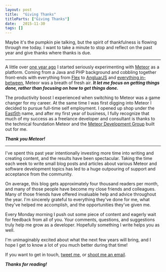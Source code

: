 ```yaml
---
layout: post
title:  "Giving Thanks"
titleParts: ["Giving Thanks"]
date:   2015-11-30
tags: []
---
```


Maybe it's the pumpkin pie talking, but the spirit of thankfulness is flowing through me today. I want to take a minute to stop and reflect on the past year and give thanks where thanks is due.

<hr/>

A little over [one year ago](http://blog.east5th.co/2014/12/02/meteor-first-impressions/) I started seriously experimenting with [Meteor](https://www.meteor.com/) as a platform. Coming from a Java and PHP background and cobbling together front-ends with everything from [Flex](http://www.adobe.com/products/flex.html) to [AngluarJS](https://angularjs.org/) and [everything in-between](https://jquery.com/), Meteor was a breath of fresh air. ___It let me focus on getting things done, rather than focusing on how to get things done.___

The productivity boost I experienced when switching to Meteor was a game changer for my career. At the same time I was first digging into Meteor I decided to pursue full-time self employment. I opened up shop under the [East5th](http://www.east5th.co/) name, and after my first year of business, I fully recognize that much of my success as a freelance developer and consultant is thanks to the technical foundation Meteor and the [Meteor Development Group](https://www.meteor.com/people) built out for me.

___Thank you Meteor!___

<hr/>

I've spent this past year intentionally investing more time into writing and creating content, and the results have been spectacular. Taking the time each week to write small blog posts and articles about various Meteor and software development topics has led to a huge outpouring of support and acceptance from the community.

On average, this blog gets approximately four thousand readers per month, and many of those people have become my close friends and colleagues. Many of those friends have offered invaluable help and advice throughout the year. I'm sincerely grateful to everything they've done for me, what they've helped me accomplish, and the opportunities they've given me.

Every Monday morning I push out some piece of content and eagerly wait for feedback from all of you. Your comments, questions, and suggestions truly help me grow as a developer. Hopefully something I write helps you as well.

I'm unimaginably excited about what the next few years will bring, and I hope I get to know a lot of you much better during that time!

If you want to get in touch, [tweet me](https://twitter.com/petecorey), or [shoot me an email](mailto:hello@east5th.co).

___Thanks for reading!___
